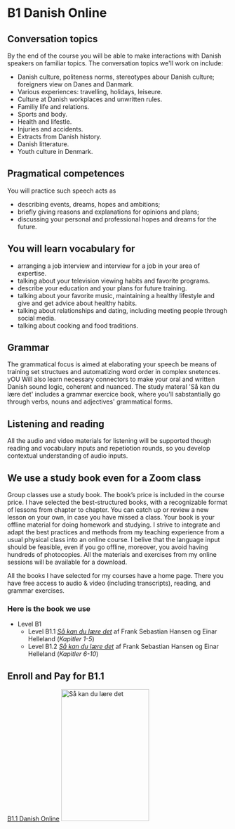 # B1 Danish Online

## Conversation topics
By the end of the course you will be able to make interactions with Danish speakers on familiar topics. 
The conversation topics we'll work on include:
 * Danish culture, politeness norms, stereotypes abour Danish culture; foreigners view on Danes and Danmark.
 * Various experiences: travelling, holidays, leiseure.
 * Culture at Danish workplaces and unwritten rules.
 * Familiy life and relations.
 * Sports and body.
 * Health and lifestle.
 * Injuries and accidents.
 * Extracts from Danish history.
 * Danish litterature.
 * Youth culture in Denmark.
 
## Pragmatical competences
 
You will practice such speech acts as 
* describing events, dreams, hopes and ambitions; 
* briefly giving reasons and explanations for opinions and plans;
* discussing your personal and professional hopes and dreams for the future.

## You will learn vocabulary for 
* arranging a job interview and interview for a job in your area of expertise.
* talking about your television viewing habits and favorite programs.
* describe your education and your plans for future training.
* talking about your favorite music, maintaining a healthy lifestyle and give and get advice about healthy habits.
* talking about relationships and dating, including meeting people through social media.
* talking about cooking and food traditions. 

## Grammar 
The grammatical focus is aimed at elaborating your speech be means of training set structues and automatizing word order in complex snetences. yOU Will also learn necessary connectors to make your oral and written Danish sound logic, coherent and nuanced.
The study materal 'Så kan du lære det' includes a grammar exercice book, where you'll sabstantially go through verbs, nouns and adjectives' grammatical forms. 

## Listening and reading
All the audio and video materials for listening will be supported though reading and vocabulary inputs and repetiotion rounds, so you develop contextual understanding of audio inputs. 

## We use a study book even for a Zoom class

Group classes use a study book. The book’s price is included in the course price. I have selected the best-structured books, with a recognizable format of lessons from chapter to chapter. You can catch up or review a new lesson on your own, in case you have missed a class. Your book is your offline material for doing homework and studying. I strive to integrate and adapt the best practices and methods from my teaching experience from a usual physical class into an online course. I belive that the language input should be feasible, even if you go offline, moreover, you avoid having hundreds of photocopies. All the materials and exercises from my online sessions will be available for a download.

All the books I have selected for my courses have a home page. There you have free access to audio & video (including transcripts), reading, and grammar exercises.

### Here is the book we use

* Level B1
   * Level B1.1 *[Så kan du lære det](https://laerdet.gyldendal.dk)* af Frank Sebastian Hansen og Einar Helleland (*Kapitler 1-5*)
   * Level B1.2 *[Så kan du lære det](https://laerdet.gyldendal.dk)* af Frank Sebastian Hansen og Einar Helleland (*Kapitler 6-10*)
   
   
## Enroll and Pay for B1.1
<script src="https://cdn.podia.com/embeds.js" async="async"></script><a href="https://elenasokolova.podia.com/b1-1-danish-online" data-podia-embed="button">B1.1 Danish Online</a>

   
   <img src="saa-kan-du-lære-det.png" alt="Så kan du lære det" width="200" height="300" />
